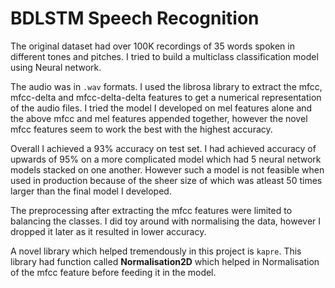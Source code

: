 # BDLSTM Speech Recognition
The original dataset had over 100K recordings of 35 words spoken in different tones and pitches. I tried to build a multiclass classification model using Neural network.

The audio was in `.wav` formats. I used the librosa library to extract the mfcc, mfcc-delta and mfcc-delta-delta features to get a numerical representation of the audio files. I tried the model I developed on mel features alone and the above mfcc and mel features appended together, however the novel mfcc features seem to work the best with the highest accuracy.

Overall I achieved a 93% accuracy on test set. I had achieved accuracy of upwards of 95% on a more complicated model which had 5 neural network models stacked on one another. However such a model is not feasible when used in production because of the sheer size of which was atleast 50 times larger than the final model I developed. 

The preprocessing after extracting the mfcc features were limited to balancing the classes. I did toy around with normalising the data, however I dropped it later as it resulted in lower accuracy. 

A novel library which helped tremendously in this project is `kapre`. This library had function called **Normalisation2D** which helped in Normalisation of the mfcc feature before feeding it in the model.

